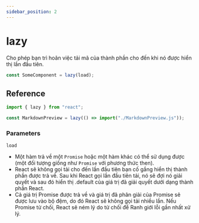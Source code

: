 ```yaml
---
sidebar_position: 2
---
```


# lazy

Cho phép bạn trì hoãn việc tải mã của thành phần cho đến khi nó được hiển thị lần đầu tiên.

```jsx
const SomeComponent = lazy(load);
```

## Reference

```jsx
import { lazy } from "react";

const MarkdownPreview = lazy(() => import("./MarkdownPreview.js"));
```

### Parameters

`load`

- Một hàm trả về một `Promise` hoặc một hàm khác có thể sử dụng được (một đối tượng giống như `Promise` với phương thức then).
- React sẽ không gọi tải cho đến lần đầu tiên bạn cố gắng hiển thị thành phần được trả về. Sau khi React gọi lần đầu tiên tải, nó sẽ đợi nó giải quyết và sau đó hiển thị .default của giá trị đã giải quyết dưới dạng thành phần React.
- Cả giá trị Promise được trả về và giá trị đã phân giải của Promise sẽ được lưu vào bộ đệm, do đó React sẽ không gọi tải nhiều lần. Nếu Promise từ chối, React sẽ ném lý do từ chối để Ranh giới lỗi gần nhất xử lý.

<!-- TODO: update later -->
